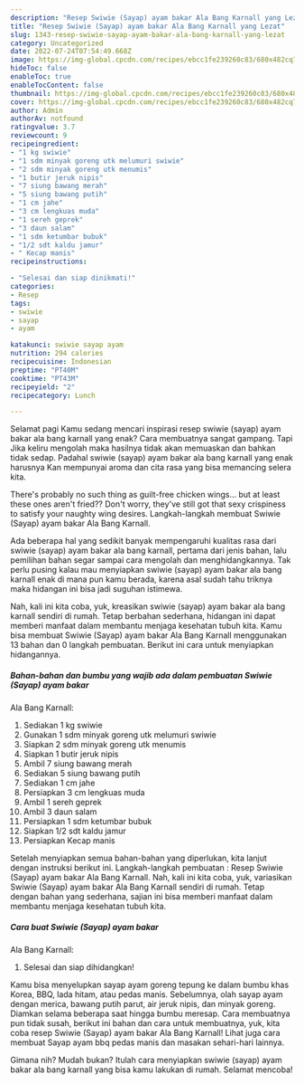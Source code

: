 ```yaml
---
description: "Resep Swiwie (Sayap) ayam bakar Ala Bang Karnall yang Lezat"
title: "Resep Swiwie (Sayap) ayam bakar Ala Bang Karnall yang Lezat"
slug: 1343-resep-swiwie-sayap-ayam-bakar-ala-bang-karnall-yang-lezat
category: Uncategorized
date: 2022-07-24T07:54:49.668Z
image: https://img-global.cpcdn.com/recipes/ebcc1fe239260c83/680x482cq70/swiwie-sayap-ayam-bakar-ala-bang-karnall-foto-resep-utama.jpg
hideToc: false
enableToc: true
enableTocContent: false
thumbnail: https://img-global.cpcdn.com/recipes/ebcc1fe239260c83/680x482cq70/swiwie-sayap-ayam-bakar-ala-bang-karnall-foto-resep-utama.jpg
cover: https://img-global.cpcdn.com/recipes/ebcc1fe239260c83/680x482cq70/swiwie-sayap-ayam-bakar-ala-bang-karnall-foto-resep-utama.jpg
author: Admin
authorAv: notfound
ratingvalue: 3.7
reviewcount: 9
recipeingredient:
- "1 kg swiwie"
- "1 sdm minyak goreng utk melumuri swiwie"
- "2 sdm minyak goreng utk menumis"
- "1 butir jeruk nipis"
- "7 siung bawang merah"
- "5 siung bawang putih"
- "1 cm jahe"
- "3 cm lengkuas muda"
- "1 sereh geprek"
- "3 daun salam"
- "1 sdm ketumbar bubuk"
- "1/2 sdt kaldu jamur"
- " Kecap manis"
recipeinstructions:

- "Selesai dan siap dinikmati!"
categories:
- Resep
tags:
- swiwie
- sayap
- ayam

katakunci: swiwie sayap ayam 
nutrition: 294 calories
recipecuisine: Indonesian
preptime: "PT40M"
cooktime: "PT43M"
recipeyield: "2"
recipecategory: Lunch

---
```



Selamat pagi Kamu sedang mencari inspirasi resep swiwie (sayap) ayam bakar
ala bang karnall yang enak? Cara membuatnya sangat gampang. Tapi Jika keliru mengolah maka hasilnya tidak akan memuaskan dan bahkan tidak sedap. Padahal swiwie (sayap) ayam bakar
ala bang karnall yang enak harusnya Kan mempunyai aroma dan cita rasa yang bisa memancing selera kita.


There&#39;s probably no such thing as guilt-free chicken wings… but at least these ones aren&#39;t fried?? Don&#39;t worry, they&#39;ve still got that sexy crispiness to satisfy your naughty wing desires. Langkah-langkah membuat Swiwie (Sayap) ayam bakar Ala Bang Karnall.

Ada beberapa hal yang sedikit banyak mempengaruhi kualitas rasa dari swiwie (sayap) ayam bakar
ala bang karnall, pertama dari jenis bahan, lalu pemilihan bahan segar sampai cara mengolah dan menghidangkannya. Tak perlu pusing kalau mau menyiapkan swiwie (sayap) ayam bakar
ala bang karnall enak di mana pun kamu berada, karena asal sudah tahu triknya maka hidangan ini bisa jadi suguhan istimewa.


Nah, kali ini kita coba, yuk, kreasikan swiwie (sayap) ayam bakar
ala bang karnall sendiri di rumah. Tetap berbahan sederhana, hidangan ini dapat memberi manfaat dalam membantu menjaga kesehatan tubuh kita. Kamu bisa membuat Swiwie (Sayap) ayam bakar
Ala Bang Karnall menggunakan 13 bahan dan 0 langkah pembuatan. Berikut ini cara untuk menyiapkan hidangannya.

<!--inarticleads1-->

##### Bahan-bahan dan bumbu yang wajib ada dalam pembuatan Swiwie (Sayap) ayam bakar
Ala Bang Karnall:

1. Sediakan 1 kg swiwie
1. Gunakan 1 sdm minyak goreng utk melumuri swiwie
1. Siapkan 2 sdm minyak goreng utk menumis
1. Siapkan 1 butir jeruk nipis
1. Ambil 7 siung bawang merah
1. Sediakan 5 siung bawang putih
1. Sediakan 1 cm jahe
1. Persiapkan 3 cm lengkuas muda
1. Ambil 1 sereh geprek
1. Ambil 3 daun salam
1. Persiapkan 1 sdm ketumbar bubuk
1. Siapkan 1/2 sdt kaldu jamur
1. Persiapkan  Kecap manis


Setelah menyiapkan semua bahan-bahan yang diperlukan, kita lanjut dengan instruksi berikut ini. Langkah-langkah pembuatan : Resep Swiwie (Sayap) ayam bakar Ala Bang Karnall. Nah, kali ini kita coba, yuk, variasikan Swiwie (Sayap) ayam bakar Ala Bang Karnall sendiri di rumah. Tetap dengan bahan yang sederhana, sajian ini bisa memberi manfaat dalam membantu menjaga kesehatan tubuh kita. 

<!--inarticleads2-->

##### Cara buat Swiwie (Sayap) ayam bakar
Ala Bang Karnall:


1. Selesai dan siap dihidangkan!

Kamu bisa menyelupkan sayap ayam goreng tepung ke dalam bumbu khas Korea, BBQ, lada hitam, atau pedas manis. Sebelumnya, olah sayap ayam dengan merica, bawang putih parut, air jeruk nipis, dan minyak goreng. Diamkan selama beberapa saat hingga bumbu meresap. Cara membuatnya pun tidak susah, berikut ini bahan dan cara untuk membuatnya, yuk, kita coba resep Swiwie (Sayap) ayam bakar Ala Bang Karnall! Lihat juga cara membuat Sayap ayam bbq pedas manis dan masakan sehari-hari lainnya. 

Gimana nih? Mudah bukan? Itulah cara menyiapkan swiwie (sayap) ayam bakar
ala bang karnall yang bisa kamu lakukan di rumah. Selamat mencoba!
